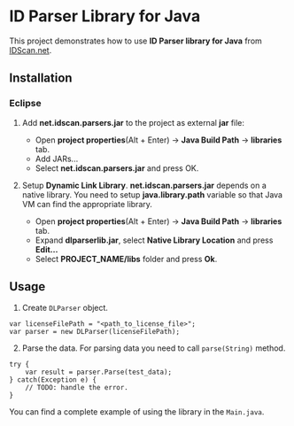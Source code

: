 ﻿# ID Parser Library for Java
This project demonstrates how to use **ID Parser library for Java** from [IDScan.net](https://idscan.net/).

## Installation

### Eclipse

1. Add **net.idscan.parsers.jar** to the project as external **jar** file:
    + Open **project properties**(Alt + Enter) → **Java Build Path** → **libraries** tab.
    + Add JARs...
    + Select **net.idscan.parsers.jar** and press OK.

2. Setup **Dynamic Link Library**. **net.idscan.parsers.jar** depends on a native library. You need to setup **java.library.path** variable so that Java VM can find the appropriate library.
    + Open **project properties**(Alt + Enter) → **Java Build Path** → **libraries** tab.
    + Expand **dlparserlib.jar**, select **Native Library Location** and press **Edit...**
    + Select **PROJECT_NAME/libs** folder and press **Ok**.

## Usage

1. Create ```DLParser``` object.
```
var licenseFilePath = "<path_to_license_file>";
var parser = new DLParser(licenseFilePath);
```

2. Parse the data. For parsing data you need to call ```parse(String)``` method.
```
try {
    var result = parser.Parse(test_data);
} catch(Exception e) {
    // TODO: handle the error.
}
```

You can find a complete example of using the library in the ```Main.java```.
